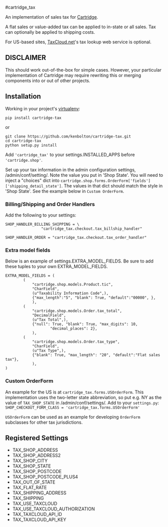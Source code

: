 #cartridge_tax

An implementation of sales tax for [Cartridge](http://cartridge.jupo.org/). 

A flat sales or value-added tax can be applied to in-state or all sales. Tax can optionally be applied to shipping costs.

For US-based sites, [TaxCloud.net](http://taxcloud.net/)'s tax lookup web service is optional. 

## DISCLAIMER

This should work out-of-the-box for simple cases. However, your particular implementation
of Cartridge may require rewriting this or merging components into or out of other projects.

## Installation

Working in your project's [virtualenv](http://www.virtualenv.org/en/latest/index.html):
```
pip install cartridge-tax
```
or
```
git clone https://github.com/kenbolton/cartridge-tax.git
cd cartridge-tax
python setup.py install
```

Add `'cartridge_tax'` to your settings.INSTALLED_APPS before
`'cartridge.shop'`.

Set up your tax information in the admin configuration settings,
/admin/conf/setting/. Note the value you put in 'Shop State'. You will
need to inject a "choices" dict into
`cartridge.shop.forms.OrderForm['fields']['shipping_detail_state']`. The
values in that dict should match the style in 'Shop State'. See the
example below in `Custom OrderForm`.

### Billing/Shipping and Order Handlers

Add the following to your settings:
```
SHOP_HANDLER_BILLING_SHIPPING = \
                "cartridge_tax.checkout.tax_billship_handler"

SHOP_HANDLER_ORDER = "cartridge_tax.checkout.tax_order_handler"
```

### Extra model fields

Below is an example of settings.EXTRA_MODEL_FIELDS. Be sure to add these
tuples to your own EXTRA_MODEL_FIELDS.

```
EXTRA_MODEL_FIELDS = (
        (
            "cartridge.shop.models.Product.tic",
            "CharField",
            (u"Taxability Information Code",),
            {"max_length":"5", "blank": True, "default":"00000", },
            ),
        (
            "cartridge.shop.models.Order.tax_total",
            "DecimalField",
            (u"Tax Total",),
            {"null": True, "blank": True, "max_digits": 10,
                    "decimal_places": 2},
            ),
        (
            "cartridge.shop.models.Order.tax_type",
            "CharField",
            (u"Tax Type",),
            {"blank": True, "max_length": "20", "default":"Flat sales tax"},
            ),
)
```

### Custom OrderForm

An example for the US is at `cartridge_tax.forms.USOrderForm`. This
implementation uses the two-letter state abbreviation, so put e.g. NY as
the value of `TAX_SHOP_STATE` in /admin/conf/settings/. Add to
your `settings.py`:
`SHOP_CHECKOUT_FORM_CLASS = 'cartridge_tax.forms.USOrderForm'`

`USOrderForm` can be used as an example for developing `OrderForm`
subclasses for other tax jurisdictions.

## Registered Settings

* TAX_SHOP_ADDRESS
* TAX_SHOP_ADDRESS2
* TAX_SHOP_CITY
* TAX_SHOP_STATE
* TAX_SHOP_POSTCODE
* TAX_SHOP_POSTCODE_PLUS4
* TAX_OUT_OF_STATE
* TAX_FLAT_RATE
* TAX_SHIPPING_ADDRESS
* TAX_SHIPPING
* TAX_USE_TAXCLOUD
* TAX_USE_TAXCLOUD_AUTHORIZATION
* TAX_TAXCLOUD_API_ID
* TAX_TAXCLOUD_API_KEY


